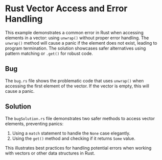 # Rust Vector Access and Error Handling

This example demonstrates a common error in Rust when accessing elements in a vector: using `unwrap()` without proper error handling.  The `unwrap()` method will cause a panic if the element does not exist, leading to program termination.  The solution showcases safer alternatives using pattern matching or `.get()` for robust code.

## Bug

The `bug.rs` file shows the problematic code that uses `unwrap()` when accessing the first element of the vector. If the vector is empty, this will cause a panic.

## Solution

The `bugSolution.rs` file demonstrates two safer methods to access vector elements, preventing panics:

1. Using a `match` statement to handle the `None` case elegantly.
2. Using the `get()` method and checking if it returns `Some` value.

This illustrates best practices for handling potential errors when working with vectors or other data structures in Rust.